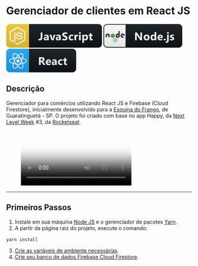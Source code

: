 # Gerenciador de clientes em React JS
![JavaScript](https://github.com/MikeCodesDotNET/ColoredBadges/blob/master/svg/dev/languages/js.svg)
![NodeJS](https://github.com/MikeCodesDotNET/ColoredBadges/blob/master/svg/dev/frameworks/nodejs.svg)
![ReactJS](https://github.com/MikeCodesDotNET/ColoredBadges/blob/master/svg/dev/frameworks/react.svg)

## Descrição

Gerenciador para comércios utilizando React JS e Firebase (Cloud Firestore), inicialmente desenvolvido para a <a href="https://www.instagram.com/ale_esquina.do.frango.guara/">Esquina do Frango</a>, de Guaratinguetá - SP. O projeto foi criado com base no app Happy, da <a href="https://nextlevelweek.com/">Next Level Week</a> #3, da <a href="https://rocketseat.com.br/">Rocketseat</a>.

<figure class="video_container">
  <video controls="true" allowfullscreen="true" poster="https://thumbs.gfycat.com/SatisfiedRemorsefulLhasaapso-mobile.jpg">
    <source src="https://thumbs.gfycat.com/SatisfiedRemorsefulLhasaapso-mobile.mp4" type="video/mp4" />
    <source src="https://giant.gfycat.com/SatisfiedRemorsefulLhasaapso.webm" type="video/webm" />
  </video>
</figure>

---

## Primeiros Passos

1. Instale em sua máquina <a href="https://nodejs.org/en/download/">Node JS</a> e o gerenciador de pacotes <a href="https://classic.yarnpkg.com/pt-BR/docs/install/#windows-stable">Yarn</a>.
2. A partir da página raiz do projeto, execute o comando: 
```bash
yarn install
```
3. <a href="https://github.com/JonathanLemes/gerenciador-comercio-reactjs/tree/main/src/docs/VariaveisDeAmbiente.md">Crie as variáveis de ambiente necessárias</a>.
4. <a href="">Crie seu banco de dados Firebase Cloud Firestore</a>.